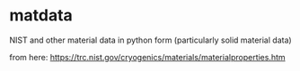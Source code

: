 # matdata
NIST and other material data in python form (particularly solid material data)

from here:
https://trc.nist.gov/cryogenics/materials/materialproperties.htm
